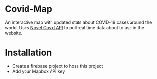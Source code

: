 # Covid-Map

An interactive map with updated stats about COVID-19 cases around the world. 
Uses [Novel Covid API](https://github.com/disease-sh/API) to pull real time data about to use in the website.


# Installation

- Create a firebase project to hose this project
- Add your Mapbox API key 

